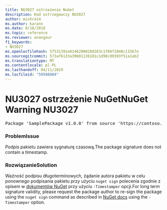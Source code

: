 ```yaml
---
title: NU3027 ostrzeżenie NuGet
description: Kod ostrzegawczy NU3027
author: mishra14
ms.author: karann
ms.date: 8/16/2018
ms.topic: reference
ms.reviewer: anangaur
f1_keywords:
- NU3027
ms.openlocfilehash: 5f531391e01462000288263c1f09f2040c11567e
ms.sourcegitcommit: 573af6133a39601136181c1d98c09303f51a1ab2
ms.translationtype: MT
ms.contentlocale: pl-PL
ms.lasthandoff: 04/11/2019
ms.locfileid: "59508804"
---
```

# <a name="nuget-warning-nu3027"></a><span data-ttu-id="f14de-103">NU3027 ostrzeżenie NuGet</span><span class="sxs-lookup"><span data-stu-id="f14de-103">NuGet Warning NU3027</span></span>

<pre>Package 'SamplePackage v1.0.0' from source 'https://contoso.com/index.json': The signature should be timestamped to enable long-term signature validity after the certificate has expired.</pre>

### <a name="issue"></a><span data-ttu-id="f14de-104">Problem</span><span class="sxs-lookup"><span data-stu-id="f14de-104">Issue</span></span>

<span data-ttu-id="f14de-105">Podpis pakietu zawiera sygnaturę czasową.</span><span class="sxs-lookup"><span data-stu-id="f14de-105">The package signature does not contain a timestamp.</span></span>


### <a name="solution"></a><span data-ttu-id="f14de-106">Rozwiązanie</span><span class="sxs-lookup"><span data-stu-id="f14de-106">Solution</span></span>

<span data-ttu-id="f14de-107">Ważność podpisu długoterminowych, żądanie autora pakietu w celu ponownego podpisania pakietu przy użyciu `nuget sign` polecenia zgodnie z opisem w [dokumentów NuGet](https://docs.microsoft.com/en-us/nuget/create-packages/sign-a-package) przy użyciu `-Timestamper` opcji.</span><span class="sxs-lookup"><span data-stu-id="f14de-107">For long term signature validity, please request the package author to re-sign the package using the `nuget sign` command as described in [NuGet docs](https://docs.microsoft.com/en-us/nuget/create-packages/sign-a-package) using the `-Timestamper` option.</span></span>


